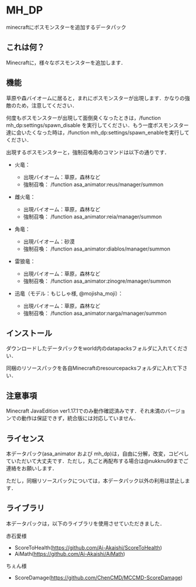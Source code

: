 # MH_DP
minecraftにボスモンスターを追加するデータパック

## これは何？

Minecraftに，様々なボスモンスターを追加します．

## 機能

草原や森バイオームに居ると，まれにボスモンスターが出現します．かなりの強敵のため，注意してください．

何度もボスモンスターが出現して面倒臭くなったときは，/function mh_dp:settings/spawn_disable を実行してください．もう一度ボスモンスター達に会いたくなった時は，/function mh_dp:settings/spawn_enableを実行してください．

出現するボスモンスターと，強制召喚用のコマンドは以下の通りです．

- 火竜：
  - 出現バイオーム：草原，森林など
  - 強制召喚： /function asa_animator:reus/manager/summon

- 雌火竜：
  - 出現バイオーム：草原，森林など
  - 強制召喚： /function asa_animator:reia/manager/summon

- 角竜：
  - 出現バイオーム：砂漠
  - 強制召喚： /function asa_animator:diablos/manager/summon
  
- 雷狼竜：
  - 出現バイオーム：草原，森林など
  - 強制召喚： /function asa_animator:zinogre/manager/summon

- 迅竜（モデル：もじしゃ様, @mojisha_moji）：
  - 出現バイオーム：草原，森林など
  - 強制召喚： /function asa_animator:narga/manager/summon

## インストール

ダウンロードしたデータパックをworld内のdatapacksフォルダに入れてください．

同梱のリソースパックを各自Minecraftのresourcepacksフォルダに入れて下さい．

## 注意事項

Minecraft JavaEdition ver1.17.1でのみ動作確認済みです．それ未満のバージョンでの動作は保証できず，統合版には対応していません．

## ライセンス

本データパック(asa_animator および mh_dp)は，自由に分解，改変，コピペしていただいて大丈夫です．ただし，丸ごと再配布する場合は@nukknu99までご連絡をお願いします．

ただし，同梱リソースパックについては，本データパック以外の利用は禁止します．

## ライブラリ

本データパックは，以下のライブラリを使用させていただきました．

赤石愛様
- ScoreToHealth(https://github.com/Ai-Akaishi/ScoreToHealth)
- AiMath(https://github.com/Ai-Akaishi/AiMath)
  
ちぇん様
- ScoreDamage(https://github.com/ChenCMD/MCCMD-ScoreDamage)
